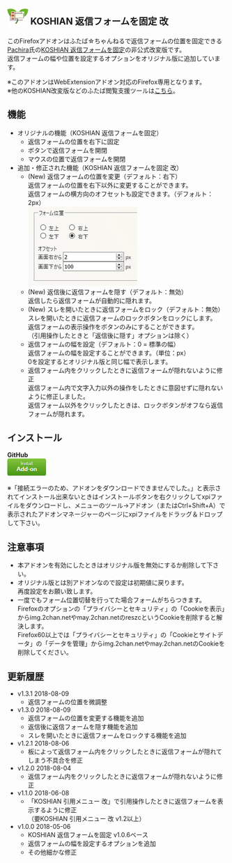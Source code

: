 ## <sub><img src="koshian_float_form/icons/icon-48.png"></sub> KOSHIAN 返信フォームを固定 改
このFirefoxアドオンはふたば☆ちゃんねるで返信フォームの位置を固定できる[Pachira](https://addons.mozilla.org/ja/firefox/user/anonymous-a0bba9187b568f98732d22d51c5955a6/)氏の[KOSHIAN 返信フォームを固定](https://addons.mozilla.org/ja/firefox/addon/koshian-float-form/)の非公式改変版です。  
返信フォームの幅や位置を設定するオプションをオリジナル版に追加しています。  

※このアドオンはWebExtensionアドオン対応のFirefox専用となります。  
※他のKOSHIAN改変版などのふたば閲覧支援ツールは[こちら](https://github.com/akoya-tomo/futaba_auto_reloader_K/wiki/)。  

## 機能
* オリジナルの機能（KOSHIAN 返信フォームを固定）
  - 返信フォームの位置を右下に固定
  - ボタンで返信フォームを開閉
  - マウスの位置で返信フォームを開閉
* 追加・修正された機能（KOSHIAN 返信フォームを固定 改）
  - \(New\) 返信フォームの位置を変更（デフォルト：右下）  
    返信フォームの位置を右下以外に変更することができます。  
    返信フォームの横方向のオフセットも設定できます。（デフォルト：2px）  
    ![スクリーンショット](images/screenshot01.png "スクリーンショット")  
  - \(New\) 返信後に返信フォームを隠す（デフォルト：無効）  
    返信したら返信フォームが自動的に隠れます。  
  - \(New\) スレを開いたときに返信フォームをロック（デフォルト：無効）  
    スレを開いたときに返信フォームのロックボタンをロックにします。  
    返信フォームの表示操作をボタンのみにすることができます。  
    （引用操作したときと「返信後に隠す」オプションは除く）  
  - 返信フォームの幅を設定（デフォルト：0 = 標準の幅）  
    返信フォームの幅を設定することができます。（単位：px）  
    0を設定するとオリジナル版と同じ幅で表示します。  
  - 返信フォーム内をクリックしたときに返信フォームが隠れないように修正  
    返信フォーム内で文字入力以外の操作をしたときに意図せずに隠れないように修正しました。  
    返信フォーム以外をクリックしたときは、ロックボタンがオフなら返信フォームが隠れます。  

## インストール
**GitHub**  
[![インストールボタン](images/install_button.png "クリックでアドオンをインストール")](https://github.com/akoya-tomo/koshian_float_form_kai/releases/download/v1.3.1/koshian_float_form_kai-1.3.1-an+fx.xpi)

※「接続エラーのため、アドオンをダウンロードできませんでした。」と表示されてインストール出来ないときはインストールボタンを右クリックしてxpiファイルをダウンロードし、メニューのツール→アドオン（またはCtrl+Shift+A）で表示されたアドオンマネージャーのページにxpiファイルをドラッグ＆ドロップして下さい。  

## 注意事項
* 本アドオンを有効にしたときはオリジナル版を無効にするか削除して下さい。  
* オリジナル版とは別アドオンなので設定は初期値に戻ります。  
  再度設定をお願い致します。  
* 一度でもフォーム位置切替を行ってた場合フォームがちらつきます。  
  Firefoxのオプションの「プライバシーとセキュリティ」の「Cookieを表示」からimg.2chan.netやmay.2chan.netのreszcというCookieを削除すると解決します。  
  Firefox60以上では「プライバシーとセキュリティ」の「Cookieとサイトデータ」の「データを管理」からimg.2chan.netやmay.2chan.netのCookieを削除してください。

## 更新履歴
* v1.3.1 2018-08-09
  - 返信フォームの位置を微調整  
* v1.3.0 2018-08-09
  - 返信フォームの位置を変更する機能を追加  
  - 返信後に返信フォームを隠す機能を追加  
  - スレを開いたときに返信フォームをロックする機能を追加  
* v1.2.1 2018-08-06
  - 板によって返信フォーム内をクリックしたときに返信フォームが隠れてしまう不具合を修正  
* v1.2.0 2018-08-04
  - 返信フォーム内をクリックしたときに返信フォームが隠れないように修正  
* v1.1.0 2018-06-08
  - 「KOSHIAN 引用メニュー 改」で引用操作したときに返信フォームを表示するように修正  
    （要KOSHIAN 引用メニュー 改 v1.2以上）
* v1.0.0 2018-05-06
  - KOSHIAN 返信フォームを固定 v1.0.6ベース
  - 返信フォームの幅を設定するオプションを追加
  - その他細かな修正
